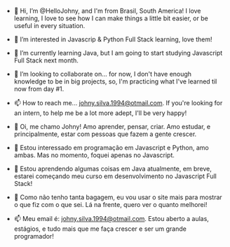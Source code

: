 - 👋 Hi, I’m @HelloJohny, and I'm from Brasil, South America! I love learning, I love to see how I can make things a little bit easier, or be useful in every situation.
- 👀 I’m interested in Javascrip & Python Full Stack learning, love them!
- 🌱 I’m currently learning Java, but I am going to start studying Javascript Full Stack next month.
- 💞️ I’m looking to collaborate on... for now, I don't have enough knowledge to be in big projects, so, I'm practicing what I've learned til now from day #1.
- 📫 How to reach me... johny.silva.1994@otmail.com. If you're looking for an intern, to help me be a lot more adept, I'll be very happy!

- 👋  Oi, me chamo Johny! Amo aprender, pensar, criar. Amo estudar, e principalmente, estar com pessoas que fazem a gente crescer.
- 👀  Estou interessado em programação em Javascript e Python, amo ambas. Mas no momento, foquei apenas no Javascript.
- 🌱  Estou aprendendo algumas coisas em Java atualmente, em breve, estarei começando meu curso em desenvolvimento no Javascript Full Stack!
- 💞️  Como não tenho tanta bagagem, eu vou usar o site mais para mostrar o que fiz com o que sei. Lá na frente, quero ver o quanto melhorei!
- 📫  Meu email é: johny.silva.1994@otmail.com. Estou aberto a aulas, estágios, e tudo mais que me faça crescer e ser um grande programador!
<!---
HelloJohny/HelloJohny is a ✨ special ✨ repository because its `README.md` (this file) appears on your GitHub profile.
You can click the Preview link to take a look at your changes.
--->
